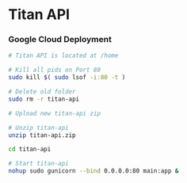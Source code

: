 # Titan API

### Google Cloud Deployment
``` bash
# Titan API is located at /home

# Kill all pids on Port 80 
sudo kill $( sudo lsof -i:80 -t )

# Delete old folder 
sudo rm -r titan-api

# Upload new titan-api zip

# Unzip titan-api
unzip titan-api.zip

cd titan-api

# Start titan-api 
nohup sudo gunicorn --bind 0.0.0.0:80 main:app &
```
